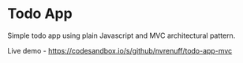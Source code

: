 # Todo App

Simple todo app using plain Javascript and MVC architectural pattern.

Live demo - https://codesandbox.io/s/github/nvrenuff/todo-app-mvc
